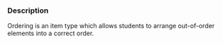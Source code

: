 ### Description

Ordering is an item type which allows students to arrange out-of-order elements into a correct order.